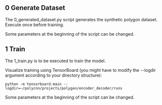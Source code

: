 ## 0 Generate Dataset

The 0_generated_dataset.py script generates the synthetic polygon dataset. Execute once before training.

Some parameters at the beginning of the script can be changed.

## 1 Train

The 1_train.py is to be executed to train the model.

Visualize training using TensorBoard (you might have to modify the --logdir argument according to your directory structure):
```
python -m tensorboard.main --logdir=~/polycnn/projects/polygon/encoder_decoder/runs
```

Some parameters at the beginning of the script can be changed.
